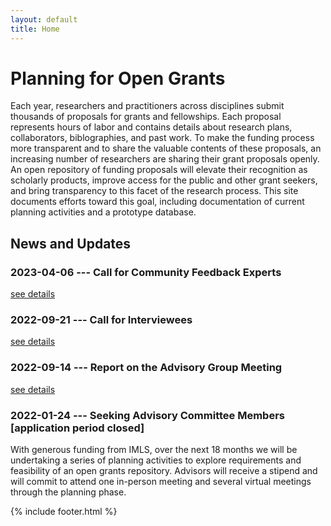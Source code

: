 ```yaml
---
layout: default
title: Home
---
```


# Planning for Open Grants

Each year, researchers and practitioners across disciplines submit thousands of proposals for grants and fellowships. Each proposal represents hours of labor and contains details about research plans, collaborators, biblographies, and past work. To make the funding process more transparent and to share the valuable contents of these proposals, an increasing number of researchers are sharing their grant proposals openly. An open repository of funding proposals will elevate their recognition as scholarly products, improve access for the public and other grant seekers, and bring transparency to this facet of the research process. This site documents efforts toward this goal, including documentation of current planning activities and a prototype database.


## News and Updates

### 2023-04-06 --- Call for Community Feedback Experts

[see details](community_feedback)

### 2022-09-21 --- Call for Interviewees

[see details](call-for-interviewees)


### 2022-09-14 --- Report on the Advisory Group Meeting

[see details](2022-09-14_advisory-group-meeting-report)

### 2022-01-24 --- Seeking Advisory Committee Members [application period closed]

With generous funding from IMLS, over the next 18 months we will be undertaking a series of planning activities to explore requirements and feasibility of an open grants repository. Advisors will receive a stipend and will commit to attend one in-person meeting and several virtual meetings through the planning phase. 

{% include footer.html %}
